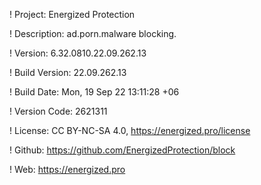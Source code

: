 ! Project: Energized Protection

! Description: ad.porn.malware blocking.

! Version: 6.32.0810.22.09.262.13

! Build Version: 22.09.262.13

! Build Date: Mon, 19 Sep 22 13:11:28 +06

! Version Code: 2621311

! License: CC BY-NC-SA 4.0, https://energized.pro/license

! Github: https://github.com/EnergizedProtection/block

! Web: https://energized.pro

